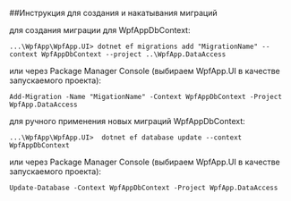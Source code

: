 ﻿##Инструкция для создания и накатывания миграций 

для создания миграции для WpfAppDbContext:  
```
...\WpfApp\WpfApp.UI> dotnet ef migrations add "MigrationName" --context WpfAppDbContext --project ..\WpfApp.DataAccess

```  

или через Package Manager Console (выбираем WpfApp.UI в качестве запускаемого проекта):
```
Add-Migration -Name "MigationName" -Context WpfAppDbContext -Project WpfApp.DataAccess
```
  
для ручного применения новых миграций WpfAppDbContext:
```
...\WpfApp\WpfApp.UI>  dotnet ef database update --context WpfAppDbContext
```
или через Package Manager Console (выбираем WpfApp.UI в качестве запускаемого проекта):
```
Update-Database -Context WpfAppDbContext -Project WpfApp.DataAccess
```

